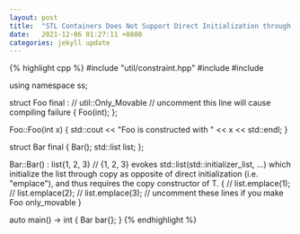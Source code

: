 ```yaml
---
layout: post
title:  "STL Containers Does Not Support Direct Initialization through std::initializer_list"
date:   2021-12-06 01:27:11 +0800
categories: jekyll update
---
```

{% highlight cpp %}
#include "util/constraint.hpp"
#include <list>
#include <iostream>
 
using namespace ss;
 
struct Foo final :
// util::Only_Movable // uncomment this line will cause compiling failure
{
    Foo(int);
};
 
Foo::Foo(int x)
{
    std::cout << "Foo is constructed with " << x << std::endl;
}
 
struct Bar final
{
    Bar();
    std::list<Foo> list;
};
 
Bar::Bar()
    : list{1, 2, 3} // {1, 2, 3} evokes std::list(std::initializer_list<T>, ...) which initialize the list through copy as opposite of direct initialization (i.e. "emplace"), and thus requires the copy constructor of T.
{
    // list.emplace(1);
    // list.emplace(2);
    // list.emplace(3);
    // uncomment these lines if you make Foo only_movable
}
 
auto main() -> int
{
    Bar bar{};
}
{% endhighlight %}